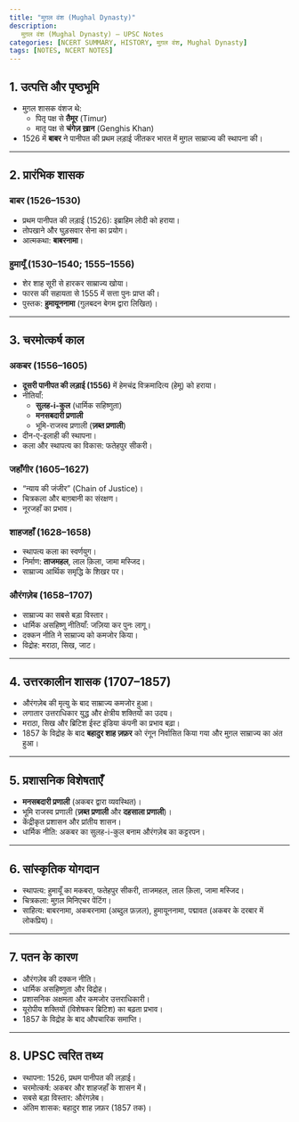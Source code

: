 ```yaml
---
title: "मुग़ल वंश (Mughal Dynasty)"
description: 
   मुग़ल वंश (Mughal Dynasty) — UPSC Notes
categories: [NCERT SUMMARY, HISTORY, मुग़ल वंश, Mughal Dynasty]
tags: [NOTES, NCERT NOTES]
---
```




## 1. उत्पत्ति और पृष्ठभूमि
- मुग़ल शासक वंशज थे:
  - पितृ पक्ष से **तैमूर** (Timur)
  - मातृ पक्ष से **चंगेज़ ख़ान** (Genghis Khan)  
- 1526 में **बाबर** ने पानीपत की प्रथम लड़ाई जीतकर भारत में मुग़ल साम्राज्य की स्थापना की।

---

## 2. प्रारंभिक शासक
### बाबर (1526–1530)
- प्रथम पानीपत की लड़ाई (1526): इब्राहिम लोदी को हराया।  
- तोपखाने और घुड़सवार सेना का प्रयोग।  
- आत्मकथा: **बाबरनामा**।  

### हुमायूँ (1530–1540; 1555–1556)
- शेर शाह सूरी से हारकर साम्राज्य खोया।  
- फारस की सहायता से 1555 में सत्ता पुनः प्राप्त की।  
- पुस्तक: **हुमायूननामा** (गुलबदन बेगम द्वारा लिखित)।

---

## 3. चरमोत्कर्ष काल
### अकबर (1556–1605)
- **दूसरी पानीपत की लड़ाई (1556)** में हेमचंद्र विक्रमादित्य (हेमू) को हराया।  
- नीतियाँ:  
  - **सुलह-i-कुल** (धार्मिक सहिष्णुता)  
  - **मनसबदारी प्रणाली**  
  - भूमि-राजस्व प्रणाली (**ज़ब्त प्रणाली**)  
- दीन-ए-इलाही की स्थापना।  
- कला और स्थापत्य का विकास: फतेहपुर सीकरी।  

### जहाँगीर (1605–1627)
- “न्याय की जंजीर” (Chain of Justice)।  
- चित्रकला और बाग़बानी का संरक्षण।  
- नूरजहाँ का प्रभाव।  

### शाहजहाँ (1628–1658)
- स्थापत्य कला का स्वर्णयुग।  
- निर्माण: **ताजमहल**, लाल क़िला, जामा मस्जिद।  
- साम्राज्य आर्थिक समृद्धि के शिखर पर।  

### औरंगज़ेब (1658–1707)
- साम्राज्य का सबसे बड़ा विस्तार।  
- धार्मिक असहिष्णु नीतियाँ: जज़िया कर पुनः लागू।  
- दक्कन नीति ने साम्राज्य को कमजोर किया।  
- विद्रोह: मराठा, सिख, जाट।  

---

## 4. उत्तरकालीन शासक (1707–1857)
- औरंगज़ेब की मृत्यु के बाद साम्राज्य कमजोर हुआ।  
- लगातार उत्तराधिकार युद्ध और क्षेत्रीय शक्तियों का उदय।  
- मराठा, सिख और ब्रिटिश ईस्ट इंडिया कंपनी का प्रभाव बढ़ा।  
- 1857 के विद्रोह के बाद **बहादुर शाह ज़फ़र** को रंगून निर्वासित किया गया और मुग़ल साम्राज्य का अंत हुआ।  

---

## 5. प्रशासनिक विशेषताएँ
- **मनसबदारी प्रणाली** (अकबर द्वारा व्यवस्थित)।  
- भूमि राजस्व प्रणाली (**ज़ब्त प्रणाली** और **दहसाला प्रणाली**)।  
- केंद्रीकृत प्रशासन और प्रांतीय शासन।  
- धार्मिक नीति: अकबर का सुलह-i-कुल बनाम औरंगज़ेब का कट्टरपन।  

---

## 6. सांस्कृतिक योगदान
- स्थापत्य: हुमायूँ का मकबरा, फतेहपुर सीकरी, ताजमहल, लाल क़िला, जामा मस्जिद।  
- चित्रकला: मुग़ल मिनिएचर पेंटिंग।  
- साहित्य: बाबरनामा, अकबरनामा (अब्दुल फ़ज़ल), हुमायूननामा, पद्मावत (अकबर के दरबार में लोकप्रिय)।  

---

## 7. पतन के कारण
- औरंगज़ेब की दक्कन नीति।  
- धार्मिक असहिष्णुता और विद्रोह।  
- प्रशासनिक अक्षमता और कमजोर उत्तराधिकारी।  
- यूरोपीय शक्तियों (विशेषकर ब्रिटिश) का बढ़ता प्रभाव।  
- 1857 के विद्रोह के बाद औपचारिक समाप्ति।  

---

## 8. UPSC त्वरित तथ्य
- स्थापना: 1526, प्रथम पानीपत की लड़ाई।  
- चरमोत्कर्ष: अकबर और शाहजहाँ के शासन में।  
- सबसे बड़ा विस्तार: औरंगज़ेब।  
- अंतिम शासक: बहादुर शाह ज़फ़र (1857 तक)।

